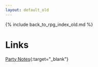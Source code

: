 ```yaml
---
layout: default_old
---
```


{% include back_to_rpg_index_old.md %}

# Links

[Party Notes](https://docs.google.com/document/d/1ETnpHE0Y2ulLw23Q4MmPQ3znAr6YAHq4-zC-F_mtqx4/edit){:target="_blank"}
